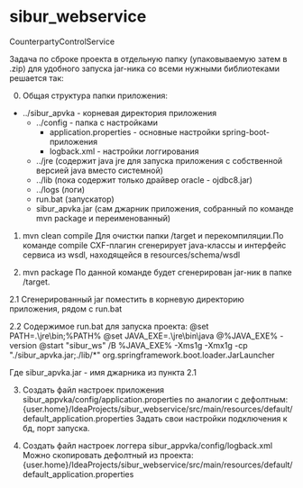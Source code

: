 # sibur_webservice
CounterpartyControlService

Задача по сброке проекта в отдельную папку (упаковываемую затем в .zip) 
для удобного запуска jar-ника со всеми нужными библиотеками решается так:

0. Общая структура папки приложения:

- ../sibur_apvka - корневая директория приложения
  - ../config - папка с настройками
    - application.properties - основные настройки spring-boot-приложения
    - logback.xml - настройки логгирования
  - ../jre (содержит java jre для запуска приложения с собственной версией java вместо системной)
  - ../lib (пока содержит только драйвер oracle - ojdbc8.jar)
  - ../logs (логи)
  - run.bat (запускатор)
  - sibur_apvka.jar (сам джарник приложения, собранный по команде mvn package и переименованный)

1. mvn clean compile 
Для очистки папки /target и перекомпиляции.По команде compile CXF-плагин 
сгенерирует java-классы и интерфейс сервиса из wsdl, находящейся в resources/schema/wsdl

2. mvn package
По данной команде будет сгенерирован jar-ник в папке /target.

2.1 Сгенерированный jar поместить в корневую директорию приложения, рядом с run.bat

2.2 Содержимое run.bat для запуска проекта:
@set PATH=.\jre\bin;%PATH%
@set JAVA_EXE=.\jre\bin\java
@%JAVA_EXE% -version
@start "sibur_ws" /B %JAVA_EXE% -Xms1g -Xmx1g -cp "./sibur_apvka.jar;./lib/*" org.springframework.boot.loader.JarLauncher

Где sibur_apvka.jar - имя джарника из пункта 2.1

3. Создать файл настроек приложения sibur_appvka/config/application.properties по аналогии с дефолтным:
{user.home}/IdeaProjects/sibur_webservice/src/main/resources/default/default_application.properties 
Задать свои настройки подключения к бд, порт запуска.

4. Создать файл настроек логгера sibur_appvka/config/logback.xml
Можно скопировать дефолтный из проекта:
{user.home}/IdeaProjects/sibur_webservice/src/main/resources/default/default_application.properties




